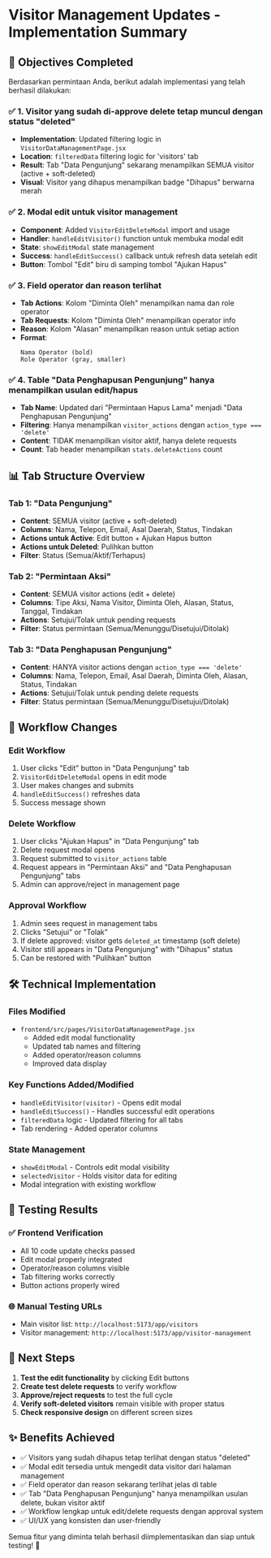 # Visitor Management Updates - Implementation Summary

## 🎯 Objectives Completed

Berdasarkan permintaan Anda, berikut adalah implementasi yang telah berhasil dilakukan:

### ✅ 1. Visitor yang sudah di-approve delete tetap muncul dengan status "deleted"
- **Implementation**: Updated filtering logic in `VisitorDataManagementPage.jsx`
- **Location**: `filteredData` filtering logic for 'visitors' tab
- **Result**: Tab "Data Pengunjung" sekarang menampilkan SEMUA visitor (active + soft-deleted)
- **Visual**: Visitor yang dihapus menampilkan badge "Dihapus" berwarna merah

### ✅ 2. Modal edit untuk visitor management
- **Component**: Added `VisitorEditDeleteModal` import and usage
- **Handler**: `handleEditVisitor()` function untuk membuka modal edit
- **State**: `showEditModal` state management
- **Success**: `handleEditSuccess()` callback untuk refresh data setelah edit
- **Button**: Tombol "Edit" biru di samping tombol "Ajukan Hapus"

### ✅ 3. Field operator dan reason terlihat
- **Tab Actions**: Kolom "Diminta Oleh" menampilkan nama dan role operator
- **Tab Requests**: Kolom "Diminta Oleh" menampilkan operator info
- **Reason**: Kolom "Alasan" menampilkan reason untuk setiap action
- **Format**: 
  ```
  Nama Operator (bold)
  Role Operator (gray, smaller)
  ```

### ✅ 4. Table "Data Penghapusan Pengunjung" hanya menampilkan usulan edit/hapus
- **Tab Name**: Updated dari "Permintaan Hapus Lama" menjadi "Data Penghapusan Pengunjung"
- **Filtering**: Hanya menampilkan `visitor_actions` dengan `action_type === 'delete'`
- **Content**: TIDAK menampilkan visitor aktif, hanya delete requests
- **Count**: Tab header menampilkan `stats.deleteActions` count

## 📊 Tab Structure Overview

### Tab 1: "Data Pengunjung"
- **Content**: SEMUA visitor (active + soft-deleted)
- **Columns**: Nama, Telepon, Email, Asal Daerah, Status, Tindakan
- **Actions untuk Active**: Edit button + Ajukan Hapus button
- **Actions untuk Deleted**: Pulihkan button
- **Filter**: Status (Semua/Aktif/Terhapus)

### Tab 2: "Permintaan Aksi" 
- **Content**: SEMUA visitor actions (edit + delete)
- **Columns**: Tipe Aksi, Nama Visitor, Diminta Oleh, Alasan, Status, Tanggal, Tindakan
- **Actions**: Setujui/Tolak untuk pending requests
- **Filter**: Status permintaan (Semua/Menunggu/Disetujui/Ditolak)

### Tab 3: "Data Penghapusan Pengunjung"
- **Content**: HANYA visitor actions dengan `action_type === 'delete'`
- **Columns**: Nama, Telepon, Email, Asal Daerah, Diminta Oleh, Alasan, Status, Tindakan
- **Actions**: Setujui/Tolak untuk pending delete requests
- **Filter**: Status permintaan (Semua/Menunggu/Disetujui/Ditolak)

## 🔄 Workflow Changes

### Edit Workflow
1. User clicks "Edit" button in "Data Pengunjung" tab
2. `VisitorEditDeleteModal` opens in edit mode
3. User makes changes and submits
4. `handleEditSuccess()` refreshes data
5. Success message shown

### Delete Workflow
1. User clicks "Ajukan Hapus" in "Data Pengunjung" tab
2. Delete request modal opens
3. Request submitted to `visitor_actions` table
4. Request appears in "Permintaan Aksi" and "Data Penghapusan Pengunjung" tabs
5. Admin can approve/reject in management page

### Approval Workflow
1. Admin sees request in management tabs
2. Clicks "Setujui" or "Tolak"
3. If delete approved: visitor gets `deleted_at` timestamp (soft delete)
4. Visitor still appears in "Data Pengunjung" with "Dihapus" status
5. Can be restored with "Pulihkan" button

## 🛠️ Technical Implementation

### Files Modified
- `frontend/src/pages/VisitorDataManagementPage.jsx`
  - Added edit modal functionality
  - Updated tab names and filtering
  - Added operator/reason columns
  - Improved data display

### Key Functions Added/Modified
- `handleEditVisitor(visitor)` - Opens edit modal
- `handleEditSuccess()` - Handles successful edit operations
- `filteredData` logic - Updated filtering for all tabs
- Tab rendering - Added operator columns

### State Management
- `showEditModal` - Controls edit modal visibility
- `selectedVisitor` - Holds visitor data for editing
- Modal integration with existing workflow

## 🎯 Testing Results

### ✅ Frontend Verification
- All 10 code update checks passed
- Edit modal properly integrated
- Operator/reason columns visible
- Tab filtering works correctly
- Button actions properly wired

### 🌐 Manual Testing URLs
- Main visitor list: `http://localhost:5173/app/visitors`
- Visitor management: `http://localhost:5173/app/visitor-management`

## 📝 Next Steps

1. **Test the edit functionality** by clicking Edit buttons
2. **Create test delete requests** to verify workflow
3. **Approve/reject requests** to test the full cycle
4. **Verify soft-deleted visitors** remain visible with proper status
5. **Check responsive design** on different screen sizes

## ✨ Benefits Achieved

- ✅ Visitors yang sudah dihapus tetap terlihat dengan status "deleted"
- ✅ Modal edit tersedia untuk mengedit data visitor dari halaman management
- ✅ Field operator dan reason sekarang terlihat jelas di table
- ✅ Tab "Data Penghapusan Pengunjung" hanya menampilkan usulan delete, bukan visitor aktif
- ✅ Workflow lengkap untuk edit/delete requests dengan approval system
- ✅ UI/UX yang konsisten dan user-friendly

Semua fitur yang diminta telah berhasil diimplementasikan dan siap untuk testing! 🎉
